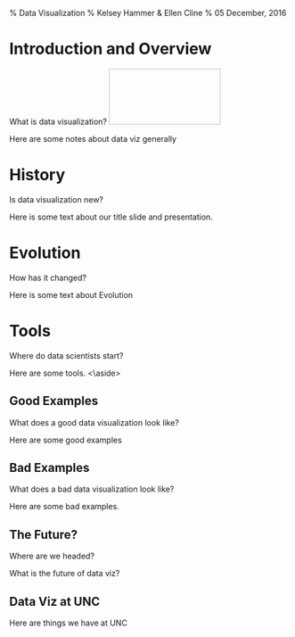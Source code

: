% Data Visualization
% Kelsey Hammer & Ellen Cline
% 05 December, 2016

# Introduction and Overview

What is data visualization?
<img src=" "  height="100" width="200">
<aside class="notes">
Here are some notes about data viz generally
</aside>

# History

Is data visualization new?
<aside class="notes">
Here is some text about our title slide and presentation.
</aside>

# Evolution
 How has it changed?
<aside class="notes">
Here is some text about Evolution
</aside>

# Tools

Where do data scientists start?
<aside class="notes">
Here are some tools.
<\aside>

# Good Examples

What does a good data visualization look like?
<aside class="notes">
Here are some good examples
</aside>

# Bad Examples

What does a bad data visualization look like?
<aside class="notes">
Here are some bad examples.
</aside>

# The Future?

Where are we headed?
<aside class="notes">
What is the future of data viz?
</aside>

# Data Viz at UNC

<aside class="notes">
Here are things we have at UNC
</aside>